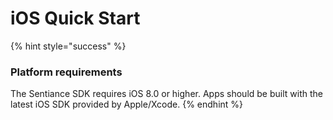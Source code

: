 # iOS Quick Start

{% hint style="success" %}
### Platform requirements

The Sentiance SDK requires iOS 8.0 or higher. Apps should be built with the latest iOS SDK provided by Apple/Xcode.
{% endhint %}




